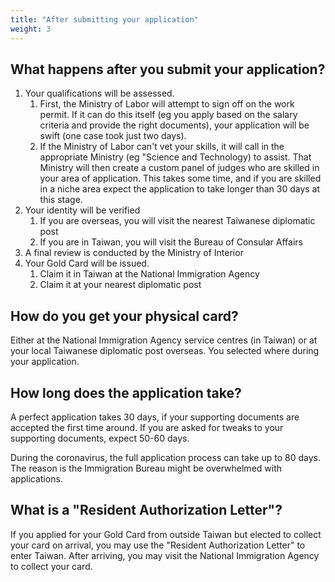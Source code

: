 ```yaml
---
title: "After submitting your application"
weight: 3
---
```

<!--- (c) Tom Fifield, licensed under a
Creative Commons Attribution-NonCommercial-ShareAlike 4.0 International License. -->

## What happens after you submit your application?
1. Your qualifications will be assessed.
    1. First, the Ministry of Labor will attempt to sign off on the work permit. If it can do this itself (eg you apply based on the salary criteria and provide the right documents), your application will be swift (one case took just two days).
    1. If the Ministry of Labor can't vet your skills, it will call in the appropriate Ministry (eg "Science and Technology) to assist. That Ministry will then create a custom panel of judges who are skilled in your area of application. This takes some time, and if you are skilled in a niche area expect the application to take longer than 30 days at this stage.
1. Your identity will be verified
    1. If you are overseas, you will visit the nearest Taiwanese diplomatic post
    1. If you are in Taiwan, you will visit the Bureau of Consular Affairs
1. A final review is conducted by the Ministry of Interior
1. Your Gold Card will be issued.
    1. Claim it in Taiwan at the National Immigration Agency
    1. Claim it at your nearest diplomatic post

## How do you get your physical card?
Either at the National Immigration Agency service centres (in Taiwan) or at your local Taiwanese
 diplomatic post overseas. You selected where during your application.

## How long does the application take?
A perfect application takes 30 days, if your supporting documents are accepted the first time around. If you are asked for tweaks to your supporting documents, expect 50-60 days.

During the coronavirus, the full application process can take up to 80 days. The reason is the Immigration Bureau might be overwhelmed with applications.

## What is a "Resident Authorization Letter"?
If you applied for your Gold Card from outside Taiwan but elected to collect your card
on arrival, you may use the "Resident Authorization Letter" to enter Taiwan. After arriving,
 you may visit the National Immigration Agency to collect your card.
